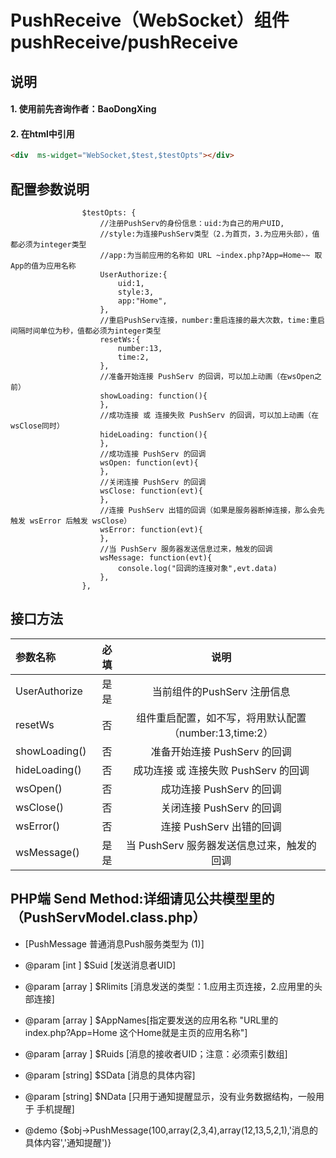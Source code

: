 # PushReceive（WebSocket）组件 pushReceive/pushReceive

## 说明
#### 1. 使用前先咨询作者：BaoDongXing

#### 2. 在html中引用
```html
<div  ms-widget="WebSocket,$test,$testOpts"></div>
```


## 配置参数说明
                    $testOpts: {
                        //注册PushServ的身份信息：uid:为自己的用户UID,
                        //style:为连接PushServ类型（2.为首页，3.为应用头部），值都必须为integer类型
                        //app:为当前应用的名称如 URL ~index.php?App=Home~~ 取App的值为应用名称
                        UserAuthorize:{
                            uid:1,
                            style:3,
                            app:"Home",
                        },
                        //重启PushServ连接，number:重启连接的最大次数，time:重启间隔时间单位为秒，值都必须为integer类型
                        resetWs:{
                            number:13,
                            time:2,
                        },
                        //准备开始连接 PushServ 的回调，可以加上动画（在wsOpen之前）
                        showLoading: function(){
                        },
                        //成功连接 或 连接失败 PushServ 的回调，可以加上动画（在wsClose同时）
                        hideLoading: function(){
                        },
                        //成功连接 PushServ 的回调
                        wsOpen: function(evt){
                        },
                        //关闭连接 PushServ 的回调
                        wsClose: function(evt){
                        },
                        //连接 PushServ 出错的回调（如果是服务器断掉连接，那么会先触发 wsError 后触发 wsClose）
                        wsError: function(evt){
                        },
                        //当 PushServ 服务器发送信息过来，触发的回调
                        wsMessage: function(evt){
                            console.log("回调的连接对象",evt.data)
                        },
                    },


##  接口方法

| 参数名称      |    必填 | 说明  |
| :-------- | --------:| :--: |
|UserAuthorize|是是| 当前组件的PushServ 注册信息  |
|resetWs|否| 组件重启配置，如不写，将用默认配置（number:13,time:2）  |
|showLoading()|否| 准备开始连接 PushServ 的回调  |
|hideLoading()|否| 成功连接 或 连接失败 PushServ 的回调  |
|wsOpen()|否| 成功连接 PushServ 的回调  |
|wsClose()|否| 关闭连接 PushServ 的回调  |
|wsError()|否| 连接 PushServ 出错的回调  |
|wsMessage()|是是| 当 PushServ 服务器发送信息过来，触发的回调  |

## PHP端 Send Method:详细请见公共模型里的（PushServModel.class.php）

* [PushMessage 普通消息Push服务类型为 (1)]
* @param [int   ] $Suid    [发送消息者UID]
* @param [array ] $Rlimits [消息发送的类型：1.应用主页连接，2.应用里的头部连接]
* @param [array ] $AppNames[指定要发送的应用名称 "URL里的 index.php?App=Home 这个Home就是主页的应用名称"]
* @param [array ] $Ruids   [消息的接收者UID；注意：必须索引数组]
* @param [string] $SData   [消息的具体内容]
* @param [string] $NData   [只用于通知提醒显示，没有业务数据结构，一般用于 手机提醒]

* @demo  {$obj->PushMessage(100,array(2,3,4),array(12,13,5,2,1),'消息的具体内容','通知提醒')}

